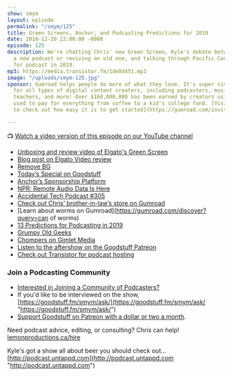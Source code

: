 ```yaml
---
show: smym
layout: episode
permalink: "/smym/125"
title: Green Screens, Anchor, and Podcasting Predictions for 2019
date: 2018-12-20 22:00:00 -0800
episode: 125
description: We're chatting Chris' new Green Screen, Kyle's debate between starting
  a new podcast or reviving an old one, and talking through Pacific Content's predictions
  for podcast in 2019.
mp3: https://media.transistor.fm/1de8d451.mp3
image: "/uploads/smym-125.jpg"
sponsor: Gumroad helps people do more of what they love. It's super simple e-commerce
  for all types of digital content creators, including podcasters, musicians, writers,
  teachers, and more! Over $168,000,000 has been earned by creators using the platform,
  used to pay for everything from coffee to a kid's college fund. [Visit Gumroad today
  to check out how easy it is to get started](https://gumroad.com/invite/showmeyourmic).

---
```

📺 [Watch a video version of this episode on our YouTube channel](https://www.youtube.com/watch?v=wGHl9xYA51Q)

* [Unboxing and review video of Elgato's Green Screen](https://www.youtube.com/watch?v=zIcYjAbU90s)
* [Blog post on Elgato Video review](https://www.lemonproductions.ca/unboxing-setting-up-reviewing-elgatos-green-screen/)
* [Remove BG](https://www.remove.bg "Remove BG")
* [Today’s Special on Goodstuff](https://goodstuff.fm/todaysspecial/)
* [Anchor’s Sponsorship Platform](https://medium.com/anchor/introducing-anchor-sponsorships-the-podcast-advertising-platform-for-everyone-512870baa32b)
* [NPR: Remote Audio Data Is Here](https://www.npr.org/sections/npr-extra/2018/12/11/675250553/remote-audio-data-is-here)
* [Accidental Tech Podcast #305](http://atp.fm/episodes/305)
* [Check out Chris’ brother-in-law’s store on Gumroad](https://gumroad.com/lostwaxoz)
* [Learn about worms on Gumroad](https://gumroad.com/discover?query=can of worms)
* [13 Predictions for Podcasting in 2019](https://blog.pacific-content.com/13-predictions-for-podcasting-in-2019-d52e7ed536ed)
* [Grumpy Old Geeks](http://grumpyoldgeeks.com)
* [Chompers on Gimlet Media](https://www.gimletmedia.com/chompers)
* [Listen to the aftershow on the Goodstuff Patreon](https://www.patreon.com/goodstuff)
* [Check out Transistor for podcast hosting](https://transistor.fm/?via=chris)

### Join a Podcasting Community

* [Interested in Joining a Community of Podcasters?](https://mailchi.mp/ad73a5bdfab5/podcasting)
* If you'd like to be interviewed on the show, [https://goodstuff.fm/smym/ask/](https://goodstuff.fm/smym/ask/ "https://goodstuff.fm/smym/ask/")
* [Support Goodstuff on Patreon with a dollar or two a month](https://www.patreon.com/goodstuff).

Need podcast advice, editing, or consulting? Chris can help! [lemonproductions.ca/hire](https://lemonproductions.ca/hire)

Kyle's got a show all about beer you should check out... [http://podcast.untappd.com](http://podcast.untappd.com "http://podcast.untappd.com")